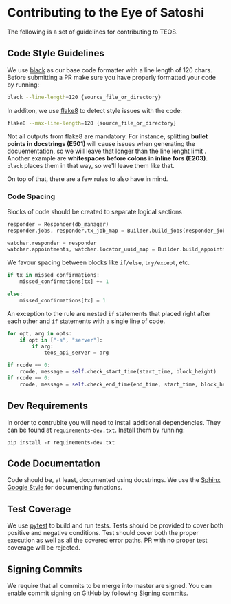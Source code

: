 # Contributing to the Eye of Satoshi

The following is a set of guidelines for contributing to TEOS.

## Code Style Guidelines
We use [black](https://github.com/psf/black) as our base code formatter with a line length of 120 chars. Before submitting a PR make sure you have properly formatted your code by running:

```bash
black --line-length=120 {source_file_or_directory}
```

In additon, we use [flake8](https://flake8.pycqa.org/en/latest/) to detect style issues with the code:

```bash
flake8 --max-line-length=120 {source_file_or_directory}
```

 Not all outputs from flake8 are mandatory. For instance, splitting **bullet points in docstrings (E501)** will cause issues when generating the docuementation, so we will leave that longer than the line lenght limit . Another example are **whitespaces before colons in inline fors (E203)**. `black` places them in that way, so we'll leave them like that.

On top of that, there are a few rules to also have in mind.

### Code Spacing
Blocks of code should be created to separate logical sections

```python
responder = Responder(db_manager)
responder.jobs, responder.tx_job_map = Builder.build_jobs(responder_jobs_data)

watcher.responder = responder
watcher.appointments, watcher.locator_uuid_map = Builder.build_appointments(watcher_appointments_data)
```
We favour spacing between blocks like `if/else`, `try/except`, etc.

```python
if tx in missed_confirmations:
    missed_confirmations[tx] += 1

else:
    missed_confirmations[tx] = 1
```

An exception to the rule are nested `if` statements that placed right after each other and `if` statements with a single line of code.

```python
for opt, arg in opts:
    if opt in ["-s", "server"]:
        if arg:
            teos_api_server = arg
```

```python
if rcode == 0:
    rcode, message = self.check_start_time(start_time, block_height)
if rcode == 0:
    rcode, message = self.check_end_time(end_time, start_time, block_height)
```

## Dev Requirements
In order to contrubite you will need to install additional dependencies. They can be found at `requirements-dev.txt`. Install them by running:

	pip install -r requirements-dev.txt

## Code Documentation
Code should be, at least, documented using docstrings. We use the [Sphinx Google Style](https://www.sphinx-doc.org/en/master/usage/extensions/example_google.html#example-google) for documenting functions.

## Test Coverage
We use [pytest](https://docs.pytest.org/en/latest/) to build and run tests. Tests should be provided to cover both positive and negative conditions. Test should cover both the proper execution as well as all the covered error paths. PR with no proper test coverage will be rejected. 

## Signing Commits

We require that all commits to be merge into master are signed. You can enable commit signing on GitHub by following [Signing commits](https://help.github.com/en/github/authenticating-to-github/signing-commits).

